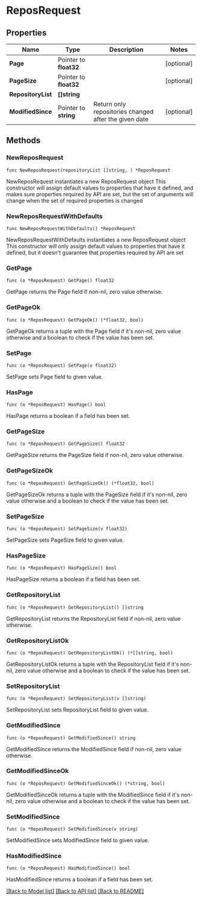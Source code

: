 # ReposRequest

## Properties

Name | Type | Description | Notes
------------ | ------------- | ------------- | -------------
**Page** | Pointer to **float32** |  | [optional] 
**PageSize** | Pointer to **float32** |  | [optional] 
**RepositoryList** | **[]string** |  | 
**ModifiedSince** | Pointer to **string** | Return only repositories changed after the given date | [optional] 

## Methods

### NewReposRequest

`func NewReposRequest(repositoryList []string, ) *ReposRequest`

NewReposRequest instantiates a new ReposRequest object
This constructor will assign default values to properties that have it defined,
and makes sure properties required by API are set, but the set of arguments
will change when the set of required properties is changed

### NewReposRequestWithDefaults

`func NewReposRequestWithDefaults() *ReposRequest`

NewReposRequestWithDefaults instantiates a new ReposRequest object
This constructor will only assign default values to properties that have it defined,
but it doesn't guarantee that properties required by API are set

### GetPage

`func (o *ReposRequest) GetPage() float32`

GetPage returns the Page field if non-nil, zero value otherwise.

### GetPageOk

`func (o *ReposRequest) GetPageOk() (*float32, bool)`

GetPageOk returns a tuple with the Page field if it's non-nil, zero value otherwise
and a boolean to check if the value has been set.

### SetPage

`func (o *ReposRequest) SetPage(v float32)`

SetPage sets Page field to given value.

### HasPage

`func (o *ReposRequest) HasPage() bool`

HasPage returns a boolean if a field has been set.

### GetPageSize

`func (o *ReposRequest) GetPageSize() float32`

GetPageSize returns the PageSize field if non-nil, zero value otherwise.

### GetPageSizeOk

`func (o *ReposRequest) GetPageSizeOk() (*float32, bool)`

GetPageSizeOk returns a tuple with the PageSize field if it's non-nil, zero value otherwise
and a boolean to check if the value has been set.

### SetPageSize

`func (o *ReposRequest) SetPageSize(v float32)`

SetPageSize sets PageSize field to given value.

### HasPageSize

`func (o *ReposRequest) HasPageSize() bool`

HasPageSize returns a boolean if a field has been set.

### GetRepositoryList

`func (o *ReposRequest) GetRepositoryList() []string`

GetRepositoryList returns the RepositoryList field if non-nil, zero value otherwise.

### GetRepositoryListOk

`func (o *ReposRequest) GetRepositoryListOk() (*[]string, bool)`

GetRepositoryListOk returns a tuple with the RepositoryList field if it's non-nil, zero value otherwise
and a boolean to check if the value has been set.

### SetRepositoryList

`func (o *ReposRequest) SetRepositoryList(v []string)`

SetRepositoryList sets RepositoryList field to given value.


### GetModifiedSince

`func (o *ReposRequest) GetModifiedSince() string`

GetModifiedSince returns the ModifiedSince field if non-nil, zero value otherwise.

### GetModifiedSinceOk

`func (o *ReposRequest) GetModifiedSinceOk() (*string, bool)`

GetModifiedSinceOk returns a tuple with the ModifiedSince field if it's non-nil, zero value otherwise
and a boolean to check if the value has been set.

### SetModifiedSince

`func (o *ReposRequest) SetModifiedSince(v string)`

SetModifiedSince sets ModifiedSince field to given value.

### HasModifiedSince

`func (o *ReposRequest) HasModifiedSince() bool`

HasModifiedSince returns a boolean if a field has been set.


[[Back to Model list]](../README.md#documentation-for-models) [[Back to API list]](../README.md#documentation-for-api-endpoints) [[Back to README]](../README.md)


